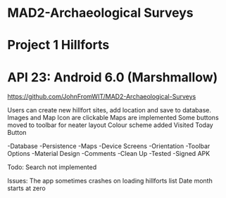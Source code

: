 # MAD2-Archaeological Surveys
# Project 1 Hillforts
# API 23: Android 6.0 (Marshmallow)
https://github.com/JohnFromWIT/MAD2-Archaeological-Surveys

Users can create new hillfort sites, add location and save to database.
Images and Map Icon are clickable
Maps are implemented
Some buttons moved to toolbar for neater layout
Colour scheme added
Visited Today Button

-Database
-Persistence
-Maps
-Device Screens
-Orientation
-Toolbar Options
-Material Design
-Comments
-Clean Up
-Tested
-Signed APK

Todo:
Search not implemented

Issues:
The app sometimes crashes on loading hillforts list
Date month starts at zero